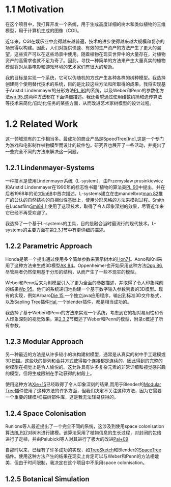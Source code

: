 # 1.1 Motivation

在这个项目中，我打算开发一个系统，用于生成高度详细的树木和类似植物的三维模型，用于计算机生成的图像（CGI)。

近年来，CGI在娱乐业中变得越来越普遍，技术的进步使得越来越大规模和复杂的场景得以构建。因此，人们对提供快速、有效的生产资产的方法产生了更大的渴望，这些资产可以在这些场景中使用。随着植物在现实世界中的大量存在，对植物资产的高需求也就不足为奇了。因此，寻找一种简单的方法来产生大量真实的植物模型将对从事电影和游戏环境的艺术家们有很大的帮助。

我的目标是实现一个系统，它可以伪随机的方式产生各种各样的树种模型。我选择创建两个使用替代技术的系统，目的是比较这些方法和所取得的成果。我将实现基于Aristid Lindenmayer的分形方法[PL 90](http://algorithmicbotany.org/papers/selforg.sig2009.small.pdf)的系统，以及Weber和Penn的参数化方法[wp 95](http://www.cs.duke.edu/courses/cps124/spring08/assign/07_papers/p119-weber.pdf),这两种方法都在下面详细描述。我还希望通过使用维数约简和遗传算法等技术来简化/自动化任务的某些方面，从而改进艺术家树模型的设计过程。

# 1.2 Related Work

这一领域现有的工作相当多。最成功的商业产品是SpeedTree[Inc],这是一个专门为游戏和电影制作植物模型而设计的软件包。研究界也展开了一些活动，并提出了一些完全不同的方法来解决这一问题。

## 1.2.1 Lindenmayer-Systems

一种技术是使用Lindenmayer系统（L-system），由Przemyslaw prusinkiewicz和Aristid Lindenmayer在1990年的标志性书籍“植物的算法美[PL 90](http://algorithmicbotany.org/papers/selforg.sig2009.small.pdf)中提出，并在后者1968年的论文[lin68](http://www.sciencedirect.com/science/article/pii/0022519368900805)中首次描述。L-systems建立在由mandelbrot[man 82]()推广的公认的自然结构的自相似性基础上，使用分形风格的方法来模拟过程。Smith在Lucasfilm[Smi84](http://www.alvyray.com/Papers/CG/PlantsFractalsandFormalLanguages.pdf)上使用了这项技术，取得了令人印象深刻的效果，尽管近年来它已经不再受欢迎了。

我选择了一个基于L-systems的工具，目的是融合当时最流行的现代技术。L-systems的主要方面在第[2.3.1](https://github.com/BlenderCN/blenderTutorial/blob/master/ProceduralGenerationOfTreeModelsForUseInComputerGraphics/preparation.md#231)节中有更详细的描述。

## 1.2.2 Parametric Approach

Honda是第一个提出通过使用多个简单参数来表示树木的[Hon71](http://www.speedtree.com/)。Aono和Knii采用了这种方法来生成3D模型[AK 84](http://dx.doi.org/10.1109/MCG.1984.276141)。Oppenheimer也开始采用这种方法[Opp 86](moz-extension://893a0fe3-8072-40ae-b8cb-cd873af8d934/content_scripts/pdfjs/web/viewer.html#cite.0@oppen),尽管两者仍然使用基于分形的结构，从而产生了一些不现实的模型。

Weber和Penn后来为树模型引入了更为全面的参数描述，并取得了令人印象深刻的结果[Wp 95](http://www.cs.duke.edu/courses/cps124/spring08/assign/07_papers/p119-weber.pdf)。他们的系统递归地构建一个基于数字输入参数列表的3D模型。现有的实现，例如Arbaro[Die 15](http://arbaro.sourceforge.net/),一个独立java应用程序，输出到标准3D文件格式，以及Sapling Tree插件[Hal](https://en.blender.org/index.php/Extensions:2.6/Py/Scripts/Curve/Sapling_Tree),一个blender插件，都是相当成功的。

我选择了基于Weber和Penn的方法来实现一个系统，考虑到它的相对易用性和令人印象深刻的视觉效果。第[2.3.2](https://github.com/BlenderCN/blenderTutorial/blob/master/ProceduralGenerationOfTreeModelsForUseInComputerGraphics/preparation.md#232)节概述了Weber和Penn的模型，附录c概述了所有参数。

## 1.2.3 Modular Approach

另一种最近的方法是从许多较小的块构建树模型，通常是从真实的树中手工建模或3D扫描。这些块的排列和合并方式使得每个连接都是连续的，因此得到的完整的树模型在视觉上是令人愉悦的。这允许具有许多复杂元素的非常详细和视觉感兴趣的模型，但将生成限制在手动获得的树段上。

使用这种方法[Xie+15](https://www.cs.bgu.ac.il/~asharf/tree.pdf)已经取得了令人印象深刻的结果,而用于Blender的[Modular Tree](https://github.com/MaximeHerpin/modular_tree)插件使用了这种方法的许多方面，但我们决定不关注这种方法，因为它需要一个重要的建模/扫描树部件库，这是我无法轻易获得的。

## 1.2.4 Space Colonisation

Runions等人最近提出了一个完全不同的系统，这涉及到使用space colonisation算法[RLP07](http://algorithmicbotany.org/papers/colonization.egwnp2007.pdf)对树木进行建模。该算法采用了植物信息的生长过程，对封闭的包络进行了定植，并由Palubicki等人对其进行了极大的改进[Pal+09](http://algorithmicbotany.org/papers/selforg.sig2009.small.pdf)

自那时以来，已经有了许多成功的实现，如[TreeSketch](http://algorithmicbotany.org/papers/TreeSketch.SBM2012.large.pdf)和Blender的[SpaceTree](https://github.com/varkenvarken/spacetree)插件。使用这种方法产生的结果在现实上肯定可以与Weber和Penn的方法相媲美，但由于时间限制，我决定在这个项目中不采用space colonisation。

## 1.2.5 Botanical Simulation


